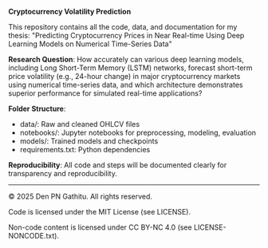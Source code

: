 **Cryptocurrency Volatility Prediction**

This repository contains all the code, data, and documentation for my thesis:
"Predicting Cryptocurrency Prices in Near Real-time Using Deep Learning Models on Numerical Time-Series Data"



**Research Question**:
How accurately can various deep learning models, including Long Short-Term Memory (LSTM) networks, forecast short-term price volatility (e.g., 24-hour change) in major cryptocurrency markets using numerical time-series data, and which architecture demonstrates superior performance for simulated real-time applications?



**Folder Structure**:

* data/: Raw and cleaned OHLCV files
* notebooks/: Jupyter notebooks for preprocessing, modeling, evaluation
* models/: Trained models and checkpoints
* requirements.txt: Python dependencies



**Reproducibility**:
All code and steps will be documented clearly for transparency and reproducibility.



---



© 2025 Den PN Gathitu. All rights reserved.



Code is licensed under the MIT License (see LICENSE).  

Non-code content is licensed under CC BY-NC 4.0 (see LICENSE-NONCODE.txt).



